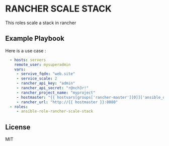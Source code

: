 RANCHER SCALE STACK
===================

This roles scale a stack in rancher

Example Playbook
----------------

Here is a use case :

```yaml
  - hosts: servers
    remote_user: mysuperadmin
    vars:
     - servive_fqdn: "web.site"
     - service_scale: 2
     - rancher_api_key: "admin"
     - rancher_api_secret: "r@nch3r!"
     - rancher_project_name: "myproject"
     - hostmaster: "{{ hostvars[groups['rancher-master'][0]]['ansible_default_ipv4']['address'] }}"
     - rancher_url: "http://{{ hostmaster }}:8080"
  - roles:
     - ansible-role-rancher-scale-stack
```

License
-------

MIT

